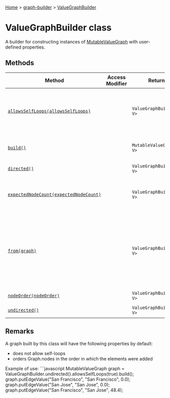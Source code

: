[Home](./index) &gt; [graph-builder](./graph-builder.md) &gt; [ValueGraphBuilder](./graph-builder.valuegraphbuilder.md)

# ValueGraphBuilder class

A builder for constructing instances of [MutableValueGraph](./graph-builder.mutablevaluegraph.md) with user-defined properties.

## Methods

|  Method | Access Modifier | Returns | Description |
|  --- | --- | --- | --- |
|  [`allowsSelfLoops(allowsSelfLoops)`](./graph-builder.valuegraphbuilder.allowsselfloops.md) |  | `ValueGraphBuilder<N, V>` | Specifies whether the graph will allow self-loops (edges that connect a node to itself). Attempting to add a self-loop to a graph that does not allow them will throw an UnsupportedOperationException<!-- -->. |
|  [`build()`](./graph-builder.valuegraphbuilder.build.md) |  | `MutableValueGraph<N, V>` | Returns an empty [MutableValueGraph](./graph-builder.mutablevaluegraph.md) with the properties of this [ValueGraphBuilder](./graph-builder.valuegraphbuilder.md)<!-- -->. |
|  [`directed()`](./graph-builder.valuegraphbuilder.directed.md) |  | `ValueGraphBuilder<N, V>` | Returns a [ValueGraphBuilder](./graph-builder.valuegraphbuilder.md) for building directed graphs. |
|  [`expectedNodeCount(expectedNodeCount)`](./graph-builder.valuegraphbuilder.expectednodecount.md) |  | `ValueGraphBuilder<N, V>` | Specifies the expected number of nodes in the graph.<p/>throws an error if `expectedNodeCount` is negative |
|  [`from(graph)`](./graph-builder.valuegraphbuilder.from.md) |  | `ValueGraphBuilder<N, V>` | Returns a [ValueGraphBuilder](./graph-builder.valuegraphbuilder.md) initialized with all properties queryable from `graph`<!-- -->.<p/><p>The "queryable" properties are those that are exposed through the [ValueGraph](./graph-builder.valuegraph.md) interface, such as ValueGraph.isDirected<!-- -->. Other properties, such as expectedNodeCount<!-- -->, are not set in the new builder. |
|  [`nodeOrder(nodeOrder)`](./graph-builder.valuegraphbuilder.nodeorder.md) |  | `ValueGraphBuilder<N, V>` | Specifies the order of iteration for the elements of Graph.nodes<!-- -->. |
|  [`undirected()`](./graph-builder.valuegraphbuilder.undirected.md) |  | `ValueGraphBuilder<N, V>` | Returns a [ValueGraphBuilder](./graph-builder.valuegraphbuilder.md) for building undirected graphs. |

## Remarks

<p>A graph built by this class will have the following properties by default:

<ul> <li>does not allow self-loops <li>orders Graph.nodes in the order in which the elements were added </ul>

<p>Example of use:
```javascript
MutableValueGraph<String, number> graph =
    ValueGraphBuilder.undirected().allowsSelfLoops(true).build();
graph.putEdgeValue("San Francisco", "San Francisco", 0.0);
graph.putEdgeValue("San Jose", "San Jose", 0.0);
graph.putEdgeValue("San Francisco", "San Jose", 48.4);

```
